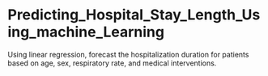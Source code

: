 # Predicting_Hospital_Stay_Length_Using_machine_Learning
Using linear regression, forecast the hospitalization duration for patients  based on age, sex, respiratory rate, and medical interventions.

